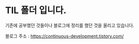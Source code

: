 # TIL 폴더 입니다.
기존에 공부했던 것들이나 블로그에 정리를 했던 것을 올리고 있습니다.

블로그 주소 : https://continuous-development.tistory.com/
